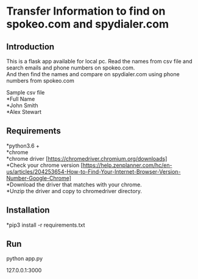 # Transfer Information to find on spokeo.com and spydialer.com

## Introduction
This is a flask app available for local pc.
Read the names from csv file and search emails and phone numbers on spokeo.com.   
And then find the names and compare on spydialer.com using phone numbers from spokeo.com 
  
Sample csv file  
*Full Name  
*John Smith  
*Alex Stewart  
  
## Requirements
 *python3.6 +  
 *chrome  
 *chrome driver [https://chromedriver.chromium.org/downloads]  
    *Check your chrome version [https://help.zenplanner.com/hc/en-us/articles/204253654-How-to-Find-Your-Internet-Browser-Version-Number-Google-Chrome]  
    *Download the driver that matches with your chrome.  
    *Unzip the driver and copy to chromedriver directory.  

 ## Installation
 *pip3 install -r requirements.txt

 ## Run
 python app.py
  
 127.0.0.1:3000



